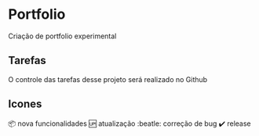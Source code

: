 # Portfolio
 Criação de portfolio experimental

 ## Tarefas
 O controle das tarefas desse projeto será realizado no Github

## Icones

:package: nova funcionalidades
:up: atualização
:beatle: correção de bug
:heavy_check_mark: release